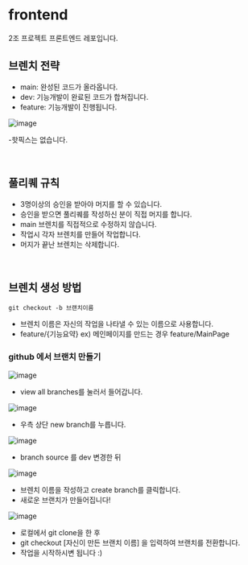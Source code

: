 # frontend
2조 프로젝트 프론트엔드 레포입니다.

## 브렌치 전략
- main: 완성된 코드가 올라옵니다.
- dev: 기능개발이 완료된 코드가 합쳐집니다.
- feature: 기능개발이 진행됩니다.

![image](https://user-images.githubusercontent.com/97277365/222688335-2270edd3-7375-4e13-b6ff-756232d752d3.png)

-핫픽스는 없습니다.

</br>

## 풀리퀘 규칙
- 3명이상의 승인을 받아야 머지를 할 수 있습니다.
- 승인을 받으면 풀리퀘를 작성하신 분이 직접 머지를 합니다.
- main 브렌치를 직접적으로 수정하지 않습니다.
- 작업시 각자 브렌치를 만들어 작업합니다.
- 머지가 끝난 브렌치는 삭제합니다.
</br>

## 브렌치 생성 방법
```
git checkout -b 브랜치이름
```
- 브렌치 이름은 자신의 작업을 나타낼 수 있는 이름으로 사용합니다.
- feature/{기능요약}  ex) 메인페이지를 만드는 경우 feature/MainPage

### github 에서 브랜치 만들기
![image](https://user-images.githubusercontent.com/97277365/222694689-30f1c1b2-d628-45f9-9793-074af146ee84.png)

- view all branches를 눌러서 들어갑니다.

![image](https://user-images.githubusercontent.com/97277365/222694887-7f09143b-6924-4bb8-b27f-bf4dc3b5699d.png)

- 우측 상단 new branch를 누릅니다.

![image](https://user-images.githubusercontent.com/97277365/222695033-b0f54ec9-f307-49f1-af38-e2be87bfff31.png)

- branch source 를 dev 변경한 뒤 

![image](https://user-images.githubusercontent.com/97277365/222695202-b876c9ab-3625-46f3-9b9f-7a50084258e6.png)

- 브렌치 이름을 작성하고 create branch를 클릭합니다.
- 새로운 브랜치가 만들어집니다!

![image](https://user-images.githubusercontent.com/97277365/222696481-b5b5c157-4274-4a06-9e7d-68c7e01c6edf.png)

- 로컬에서 git clone을 한 후
- git checkout [자신이 만든 브랜치 이름] 을 입력하여 브랜치를 전환합니다.
- 작업을 시작하시변 됩니다 :)
